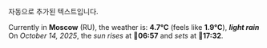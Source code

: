
자동으로 추가된 텍스트입니다.

<!--START_SECTION:weather:moscow-->
Currently in **Moscow** (RU), the weather is: **4.7°C** (feels like **1.9°C**), ***light rain***<br/>
On *October 14, 2025*, the *sun rises* at 🌅**06:57** and *sets* at 🌇**17:32**.
<!--END_SECTION:weather-->
